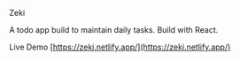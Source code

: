 Zeki

A todo app build to maintain daily tasks. Build with React.

Live Demo [https://zeki.netlify.app/](https://zeki.netlify.app/)